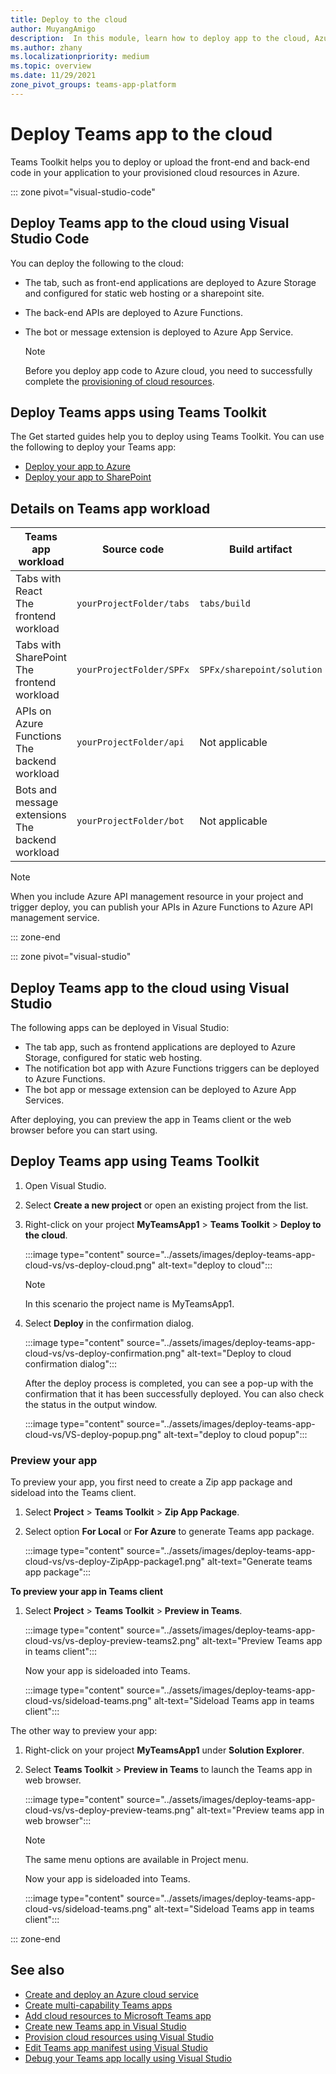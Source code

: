 ```yaml
---
title: Deploy to the cloud
author: MuyangAmigo
description:  In this module, learn how to deploy app to the cloud, Azure, or SharePoint and deploy Teams apps using Teams Toolkit
ms.author: zhany
ms.localizationpriority: medium
ms.topic: overview
ms.date: 11/29/2021
zone_pivot_groups: teams-app-platform
---
```


# Deploy Teams app to the cloud

Teams Toolkit helps you to deploy or upload the front-end and back-end code in your application to your provisioned cloud resources in Azure.

::: zone pivot="visual-studio-code"

## Deploy Teams app to the cloud using Visual Studio Code

You can deploy the following to the cloud:

* The tab, such as front-end applications are deployed to Azure Storage and configured for static web hosting or a sharepoint site.
* The back-end APIs are deployed to Azure Functions.
* The bot or message extension is deployed to Azure App Service.

  > [!NOTE]
  > Before you deploy app code to Azure cloud, you need to successfully complete the [provisioning of cloud resources](provision.md).

## Deploy Teams apps using Teams Toolkit

The Get started guides help you to deploy using Teams Toolkit. You can use the following to deploy your Teams app:

* [Deploy your app to Azure](/microsoftteams/platform/sbs-gs-javascript?tabs=vscode%2Cvsc%2Cviscode%2Cvcode&tutorial-step=8&branch)
* [Deploy your app to SharePoint](/microsoftteams/platform/sbs-gs-spfx?tabs=vscode%2Cviscode&tutorial-step=4&branch)

## Details on Teams app workload

| Teams app workload | Source code | Build artifact| Target resource |
|-------------|----------|---------------|---------------|
|Tabs with React </br> The frontend workload| `yourProjectFolder/tabs`| `tabs/build` |Azure Storage |
|Tabs with SharePoint </br> The frontend workload | `yourProjectFolder/SPFx`| `SPFx/sharepoint/solution` |SharePoint app catalog |
|APIs on Azure Functions </br> The backend workload | `yourProjectFolder/api`| Not applicable |Azure Functions |
|Bots and message extensions </br> The backend workload | `yourProjectFolder/bot` | Not applicable | Azure App Service |

> [!NOTE]
> When you include Azure API management resource in your project and trigger deploy, you can publish your APIs in Azure Functions to Azure API management service.

::: zone-end

::: zone pivot="visual-studio"

## Deploy Teams app to the cloud using Visual Studio

The following apps can be deployed in Visual Studio:

* The tab app, such as frontend applications are deployed to Azure Storage, configured for static web hosting.
* The notification bot app with Azure Functions triggers can be deployed to Azure Functions.
* The bot app or message extension can be deployed to Azure App Services.

After deploying, you can preview the app in Teams client or the web browser before you can start using.

## Deploy Teams app using Teams Toolkit

1. Open Visual Studio.
1. Select **Create a new project** or open an existing project from the list.
1. Right-click on your project **MyTeamsApp1** > **Teams Toolkit** > **Deploy to the cloud**.

   :::image type="content" source="../assets/images/deploy-teams-app-cloud-vs/vs-deploy-cloud.png" alt-text="deploy to cloud":::

   > [!NOTE]
   > In this scenario the project name is MyTeamsApp1.

1. Select **Deploy** in the confirmation dialog.

   :::image type="content" source="../assets/images/deploy-teams-app-cloud-vs/vs-deploy-confirmation.png" alt-text="Deploy to cloud confirmation dialog":::

   After the deploy process is completed, you can see a pop-up with the confirmation that it has been successfully deployed. You can also check the status in the output window.

   :::image type="content" source="../assets/images/deploy-teams-app-cloud-vs/VS-deploy-popup.png" alt-text="deploy to cloud popup":::

### Preview your app

To preview your app, you first need to create a Zip app package and sideload into the Teams client.

1. Select **Project** > **Teams Toolkit** > **Zip App Package**.
1. Select option **For Local** or **For Azure** to generate Teams app package.

   :::image type="content" source="../assets/images/deploy-teams-app-cloud-vs/vs-deploy-ZipApp-package1.png" alt-text="Generate teams app package":::

**To preview your app in Teams client**

1. Select **Project** > **Teams Toolkit** > **Preview in Teams**.

   :::image type="content" source="../assets/images/deploy-teams-app-cloud-vs/vs-deploy-preview-teams2.png" alt-text="Preview Teams app in teams client":::

   Now your app is sideloaded into Teams.

   :::image type="content" source="../assets/images/deploy-teams-app-cloud-vs/sideload-teams.png" alt-text="Sideload Teams app in teams client":::

The other way to preview your app:

1. Right-click on your project **MyTeamsApp1** under **Solution Explorer**.
1. Select **Teams Toolkit** > **Preview in Teams** to launch the Teams app in web browser.

   :::image type="content" source="../assets/images/deploy-teams-app-cloud-vs/vs-deploy-preview-teams.png" alt-text="Preview teams app in web browser":::

   > [!NOTE]
   > The same menu options are available in Project menu.

   Now your app is sideloaded into Teams.

   :::image type="content" source="../assets/images/deploy-teams-app-cloud-vs/sideload-teams.png" alt-text="Sideload Teams app in teams client":::

::: zone-end

## See also

* [Create and deploy an Azure cloud service](/azure/cloud-services/cloud-services-how-to-create-deploy-portal)
* [Create multi-capability Teams apps](add-capability.md)
* [Add cloud resources to Microsoft Teams app](add-resource.md)
* [Create new Teams app in Visual Studio](create-new-teams-app-for-Visual-Studio.md)
* [Provision cloud resources using Visual Studio](provision-cloud-resources.md)
* [Edit Teams app manifest using Visual Studio](VS-TeamsFx-preview-and-customize-app-manifest.md)
* [Debug your Teams app locally using Visual Studio](debug-teams-app-visual-studio.md)
